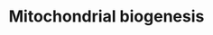 ---
annotations:
- type: Pathway Ontology
  value: regulatory pathway
authors:
- ReactomeTeam
- Ryanmiller
description: Mitochondrial biogenesis and remodeling occur in response to exercise
  and redox state (reviewed in Scarpulla et al. 2012, Handy and Loscalzo 2012, Piantadosi
  and Suliman 2012, Scarpulla 2011, Wenz et al. 2011, Bo et al. 2010, Jornayvaz and
  Shulman 2010, Ljubicic et al. 2010, Hock and Kralli 2009, Canto and Auwerx 2009,
  Lin 2009, Scarpulla 2008, Ventura-Clapier et al. 2008). It is hypothesized that
  calcium influx and energy depletion are the signals that initiate changes in gene
  expression leading to new mitochondrial proteins. Energy depletion causes a reduction
  in ATP and an increase in AMP which activates AMPK. AMPK in turn phosphorylates
  the coactivator PGC-1alpha (PPARGC1A), one of the master regulators of mitochondrial
  biosynthesis. Likewise, p38 MAPK is activated by muscle contraction (possibly via
  calcium and CaMKII) and phosphorylates PGC-1alpha. CaMKIV responds to intracellular
  calcium by phosphorylating CREB, which activates expression of PGC-1alpha.<br>Deacetylation
  of PGC-1alpha by SIRT1 may also play a role in activation (Canto et al. 2009, Gurd
  et al. 2011), however Sirt11 deacetylation of Ppargc1a in mouse impacted genes related
  to glucose metabolism rather than mitochondrial biogenesis (Rodgers et al. 2005)
  and mice lacking SIRT1 in muscle had normal levels of mitochondrial biogenesis in
  response to exercise (Philp et al. 2011) so the role of deacetylation is not fully
  defined. PGC-1beta and PPRC appear to act similarly to PGC-1alpha but they have
  not been as well studied.<br>Phosphorylated PGC-1alpha does not bind DNA directly
  but instead interacts with other transcription factors, notably NRF1 and NRF2 (via
  HCF1). NRF1 and NRF2 together with PGC-1alpha activate the transcription of nuclear-encoded,
  mitochondrially targeted proteins such as TFB2M, TFB1M, and TFAM.  View original
  pathway at [http://www.reactome.org/PathwayBrowser/#DIAGRAM=1592230 Reactome].
last-edited: 2021-01-25
organisms:
- Homo sapiens
redirect_from:
- /index.php/Pathway:WP3331
- /instance/WP3331
schema-jsonld:
- '@context': https://schema.org/
  '@id': https://wikipathways.github.io/pathways/WP3331.html
  '@type': Dataset
  creator:
    '@type': Organization
    name: WikiPathways
  description: Mitochondrial biogenesis and remodeling occur in response to exercise
    and redox state (reviewed in Scarpulla et al. 2012, Handy and Loscalzo 2012, Piantadosi
    and Suliman 2012, Scarpulla 2011, Wenz et al. 2011, Bo et al. 2010, Jornayvaz
    and Shulman 2010, Ljubicic et al. 2010, Hock and Kralli 2009, Canto and Auwerx
    2009, Lin 2009, Scarpulla 2008, Ventura-Clapier et al. 2008). It is hypothesized
    that calcium influx and energy depletion are the signals that initiate changes
    in gene expression leading to new mitochondrial proteins. Energy depletion causes
    a reduction in ATP and an increase in AMP which activates AMPK. AMPK in turn phosphorylates
    the coactivator PGC-1alpha (PPARGC1A), one of the master regulators of mitochondrial
    biosynthesis. Likewise, p38 MAPK is activated by muscle contraction (possibly
    via calcium and CaMKII) and phosphorylates PGC-1alpha. CaMKIV responds to intracellular
    calcium by phosphorylating CREB, which activates expression of PGC-1alpha.<br>Deacetylation
    of PGC-1alpha by SIRT1 may also play a role in activation (Canto et al. 2009,
    Gurd et al. 2011), however Sirt11 deacetylation of Ppargc1a in mouse impacted
    genes related to glucose metabolism rather than mitochondrial biogenesis (Rodgers
    et al. 2005) and mice lacking SIRT1 in muscle had normal levels of mitochondrial
    biogenesis in response to exercise (Philp et al. 2011) so the role of deacetylation
    is not fully defined. PGC-1beta and PPRC appear to act similarly to PGC-1alpha
    but they have not been as well studied.<br>Phosphorylated PGC-1alpha does not
    bind DNA directly but instead interacts with other transcription factors, notably
    NRF1 and NRF2 (via HCF1). NRF1 and NRF2 together with PGC-1alpha activate the
    transcription of nuclear-encoded, mitochondrially targeted proteins such as TFB2M,
    TFB1M, and TFAM.  View original pathway at [http://www.reactome.org/PathwayBrowser/#DIAGRAM=1592230
    Reactome].
  keywords:
  - gene:NRF1:PPARGC1B
  - 'p-S12,S13,T200-CAMK4 '
  - ATP
  - 'MEF2C '
  - 'PPARGC1B '
  - PERM1 gene
  - 'AMP '
  - 'AcK-IDH2 '
  - MTERF
  - ALAS1
  - 'PRKAG2 '
  - 'MED1 '
  - 'PRKAB2 '
  - gene:NRF1:NRF2:p-PPARGC1A,PPRC1
  - p-S133-CREB:CRTC1,2,3:PPARGC1A gene
  - 'SIRT4 '
  - p-S133-CREB1
  - POLG2 gene
  - PPARGC1A gene
  - p-T69,T71-ATF2
  - 'TFB2M gene '
  - ALAS1 gene
  - 'IDH2 '
  - 'HELZ2 '
  - 'RibC-GLUD2 '
  - GLUD
  - GABPA
  - 'Palm '
  - alpha/beta/gamma
  - phospho-p38
  - 'SOD2 '
  - 'CALM1 '
  - POLRMT gene
  - CREB1
  - TFB2M gene
  - AcK-CYCS
  - SIRT3 gene
  - POLG2(?-485)
  - Coactivator complex
  - 'AcK-ACSS2 '
  - TFAM(1-246)
  - 'CRTC1 '
  - 'NRF1 '
  - ATP5B gene
  - 'NCOR1 '
  - TFAM gene
  - 'AcK-SOD2 '
  - Cristae formation
  - CYCS gene
  - 'CREBBP '
  - SIRT3(?-399):Zn2+
  - 'RXRA '
  - MTERF gene
  - 'NCOA2 '
  - NR1D1:heme:Corepressors:PPARGC1A gene
  - NRF2 beta-2 subunit
  - 'TGS1 '
  - 'SMARCD3 '
  - 'Ca2+ '
  - p-T263,S266,T299-PPARGC1A
  - PERM1
  - ACCS2,GLUD,IDH2,SOD2
  - 'PPARGC1A gene '
  - 'TFAM gene '
  - 'p-S133-CREB1 '
  - SIRT3(?-399)
  - 'SIRT3(?-399) '
  - p-PPARGC1A
  - 'p-T180,Y182-MAPK11 '
  - 'TBL1XR1 '
  - 'ferriheme b '
  - 'GLUD '
  - gene:NRF1:p-PPARGC1A:NRF2
  - 'MEF2D '
  - 'GABPA '
  - 'NRF2 beta-1 subunit '
  - 'TFB1M gene '
  - 'AA '
  - 'CRTC2 '
  - SSBP1
  - 'PPARGC1A '
  - MAPK
  - ESRRA gene
  - ATP5B
  - 'NRF2 beta-2 subunit '
  - 'LINA '
  - 2'-O-acetyl-ADP-ribose
  - 'ALA '
  - gene:NRF1:NRF2:PPRC1
  - 'PRKAB1 '
  - GABPA gene
  - p-T178,S539-PPARGC1A
  - NAM
  - 'ACSS2 '
  - SSBP1 gene
  - 'NR1D1 '
  - NRF2 beta-1 subunit
  - MEF2C,D:PPARGC1A
  - 'SIRT5 '
  - 'RibC-GLUD1 '
  - 'p-T180,Y182-MAPK14 '
  - 'PRKAG1 '
  - 'PRKAG3 '
  - 'NCOA1 '
  - ESRRA
  - PPARGC1A
  - gene:NRF1:NRF2:HCFC1:PPRC1
  - Mitochondrial
  - SIRT4:Zn2+
  - 'CARM1 '
  - TFB1M gene
  - 'PPARA '
  - 'Zn2+ '
  - 'CRTC3 '
  - NRF2 gamma-1 subunit
  - 'p-T172-PRKAA2 '
  - 'p-T178,S539-PPARGC1A '
  - 'NRF2 gamma-1 subunit '
  - NAD+
  - 'NRF2 gamma-2 subunit '
  - 'GLUD1 '
  - PPARGC1B
  - 'AcK-GLUD '
  - 'TBL1X '
  - Ack-ACCS2,AcK-GLUD,AcK-IDH2,Ack-SOD2
  - NRF1 gene
  - 'PPRC1 '
  - NRF2 gamma-2 subunit
  - 'CYCS gene '
  - NRF1
  - NRF2
  - protein import
  - TFAM
  - ADP
  - PPRC1
  - CYCS
  - 'GLUD2 '
  - heterotrimer:AMP
  - 'ATP5B gene '
  - POLRMT
  - TFB2M
  - p-AMPK
  - PEO1
  - 'p-T263,S266,T299-PPARGC1A '
  - 'MAPK12 '
  - 'NCOA6 '
  - TFB1M
  - 'HDAC3 '
  - HCFC1
  - 'ALAS1 gene '
  - 'CHD9 '
  - 'Peroxisome Proliferator Receptor Element (PPRE) '
  - PPARA:RXRA
  - RibC-GLUD
  - 'EPA '
  - PEO1 gene
  - 'HCFC1 '
  - p-S12.S13,T200-CAMK4:CALM1:4xCa2+
  - SIRT5:Zn2+
  license: CC0
  name: Mitochondrial biogenesis
seo: CreativeWork
title: Mitochondrial biogenesis
wpid: WP3331
---
